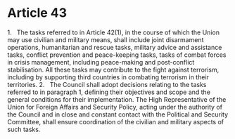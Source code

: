 # Article 43
1.   The tasks referred to in Article 42(1), in the course of which the Union may use civilian and military means, shall include joint disarmament operations, humanitarian and rescue tasks, military advice and assistance tasks, conflict prevention and peace-keeping tasks, tasks of combat forces in crisis management, including peace-making and post-conflict stabilisation. All these tasks may contribute to the fight against terrorism, including by supporting third countries in combating terrorism in their territories. 2.   The Council shall adopt decisions relating to the tasks referred to in paragraph 1, defining their objectives and scope and the general conditions for their implementation. The High Representative of the Union for Foreign Affairs and Security Policy, acting under the authority of the Council and in close and constant contact with the Political and Security Committee, shall ensure coordination of the civilian and military aspects of such tasks.